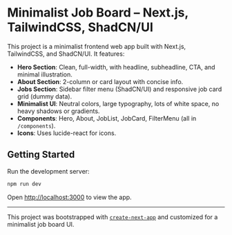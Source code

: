 # Minimalist Job Board – Next.js, TailwindCSS, ShadCN/UI

This project is a minimalist frontend web app built with Next.js, TailwindCSS, and ShadCN/UI. It features:

- **Hero Section**: Clean, full-width, with headline, subheadline, CTA, and minimal illustration.
- **About Section**: 2-column or card layout with concise info.
- **Jobs Section**: Sidebar filter menu (ShadCN/UI) and responsive job card grid (dummy data).
- **Minimalist UI**: Neutral colors, large typography, lots of white space, no heavy shadows or gradients.
- **Components**: Hero, About, JobList, JobCard, FilterMenu (all in `/components`).
- **Icons**: Uses lucide-react for icons.

## Getting Started

Run the development server:

```bash
npm run dev
```

Open [http://localhost:3000](http://localhost:3000) to view the app.

---

This project was bootstrapped with [`create-next-app`](https://nextjs.org/docs/app/api-reference/cli/create-next-app) and customized for a minimalist job board UI.
